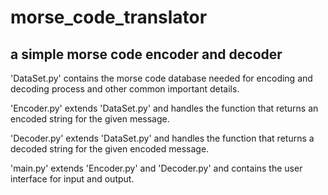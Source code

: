 # morse_code_translator

## a simple morse code encoder and decoder

'DataSet.py' contains the morse code database needed for encoding and decoding process and other common important details.

'Encoder.py' extends 'DataSet.py' and handles the function that returns an encoded string for the given message.

'Decoder.py' extends 'DataSet.py' and handles the function that returns a decoded string for the given encoded message.

'main.py' extends 'Encoder.py' and 'Decoder.py' and contains the user interface for input and output.
